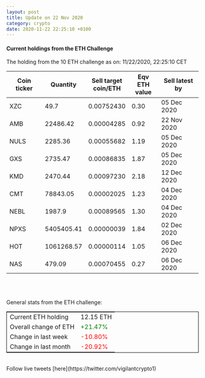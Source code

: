 ```yaml
---
layout: post
title: Update on 22 Nov 2020
category: crypto
date: 2020-11-22 22:25:10 +0100
---
```

<!-- Global site tag (gtag.js) - Google Analytics -->
<script async src="https://www.googletagmanager.com/gtag/js?id=UA-103831149-5"></script>
<script>
  window.dataLayer = window.dataLayer || [];
  function gtag(){dataLayer.push(arguments);}
  gtag('js', new Date());

  gtag('config', 'UA-103831149-5');
</script>


#### Current holdings from the ETH Challenge

The holding from the 10 ETH challenge as on: 11/22/2020, 22:25:10 CET

|Coin ticker|Quantity|Sell target<br>coin/ETH|Eqv ETH<br>value|Sell latest by|
|-----------|--------|-----------|-----------|--------------|
XZC|49.7|  0.00752430|0.30|05 Dec 2020|
AMB|22486.42|  0.00004285|0.92|22 Nov 2020|
NULS|2285.36|  0.00055682|1.19|05 Dec 2020|
GXS|2735.47|  0.00086835|1.87|05 Dec 2020|
KMD|2470.44|  0.00097230|2.18|12 Dec 2020|
CMT|78843.05|  0.00002025|1.23|04 Dec 2020|
NEBL|1987.9|  0.00089565|1.30|04 Dec 2020|
NPXS|5405405.41|  0.00000039|1.84|02 Dec 2020|
HOT|1061268.57|  0.00000114|1.05|06 Dec 2020|
NAS|479.09|  0.00070455|0.27|06 Dec 2020|

<br>
<br>
<br>
General stats from the ETH challenge:

<table style="border:1px solid black;margin-left:auto;margin-right:auto;">
	<tbody>
	<tr>
		<td>Current ETH holding</td>
		<td>     12.15 ETH</td>
	</tr>
	<tr>
		<td>Overall change of ETH</td>
		<td><font color="green">+21.47%</font></td>
	</tr>
	<tr>
		<td>Change in last week</td>
		<td><font color="red">-10.80%</font></td>
	</tr>
	<tr>
		<td>Change in last month</td>
		<td><font color="red">-20.92%</font></td>
	</tr>
	</tbody>
</table>

<br>
Follow live tweets [here](https://twitter.com/vigilantcrypto1)
<br>
<br>